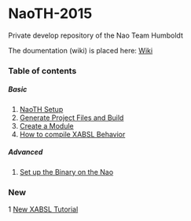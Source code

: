 # NaoTH-2015
Private develop repository of the Nao Team Humboldt

The doumentation (wiki) is placed here: [Wiki](https://github.com/BerlinUnited/NaoTH-2015/wiki)


### Table of contents

##### Basic #####
1. [NaoTH Setup](https://github.com/BerlinUnited/NaoTHDoc/wiki/NaoTH-Setup)
2. [Generate Project Files and Build](https://github.com/BerlinUnited/NaoTHDoc/wiki/Generate-Project-Files-and-Build)
3. [Create a Module](https://github.com/BerlinUnited/NaoTHDoc/wiki/Create-a-Module)
4. [How to compile XABSL Behavior](https://github.com/BerlinUnited/NaoTHDoc/wiki/How-to-compile-XABSL-Behavior)

##### Advanced #####
1. [Set up the Binary on the Nao](https://github.com/BerlinUnited/NaoTHDoc/wiki/Setup-the-Binary-on-the-Nao)

### New ###
1 [New XABSL Tutorial](https://github.com/BerlinUnited/NaoTHDoc/wiki/Beginner-XABSL)
